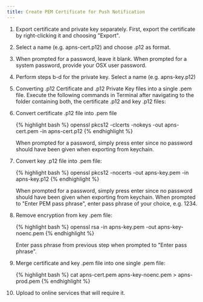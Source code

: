 ```yaml
---
title: Create PEM Certificate for Push Notification 
---
```


1. Export certificate and private key separately. First, export the certificate by right-clicking it and choosing "Export".

2. Select a name (e.g. apns-cert.p12) and choose .p12 as format.

3. When prompted for a password, leave it blank. When prompted for a system password, provide your OSX user
    password.

4. Perform steps b-d for the private key. Select a name (e.g. apns-key.p12)

5. Converting .p12 Certificate and .p12 Private Key files into a single .pem file. Execute the following commands in
    Terminal after navigating to the folder containing both, the certificate .p12 and key .p12 files:

6. Convert certificate .p12 file into .pem file

    {% highlight bash %}
    openssl pkcs12 -clcerts -nokeys -out apns-cert.pem -in apns-cert.p12
    {% endhighlight %}
     
    When prompted for a password, simply press enter since no password should have been given when exporting
    from keychain.

7. Convert key .p12 file into .pem file:

    {% highlight bash %}
    openssl pkcs12 -nocerts -out apns-key.pem -in apns-key.p12
    {% endhighlight %}  

    When prompted for a password, simply press enter since no password should have been given when exporting
    from keychain. When prompted to "Enter PEM pass phrase", enter pass phrase of your choice, e.g. 1234.

8. Remove encryption from key .pem file:

    {% highlight bash %}
    openssl rsa -in apns-key.pem -out apns-key-noenc.pem
    {% endhighlight %}  

    Enter pass phrase from previous step when prompted to "Enter pass phrase".

9. Merge certificate and key .pem file into one single .pem file:
    
    {% highlight bash %}
    cat apns-cert.pem apns-key-noenc.pem > apns-prod.pem
    {% endhighlight %}  

10. Upload to online services that will require it.
